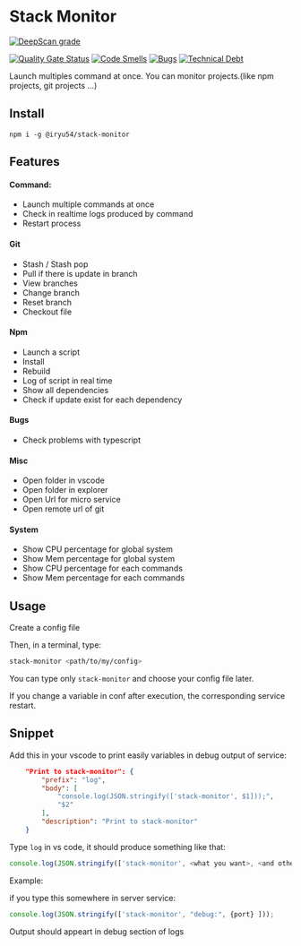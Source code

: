 # Stack Monitor

[![DeepScan grade](https://deepscan.io/api/teams/10201/projects/12903/branches/207230/badge/grade.svg)](https://deepscan.io/dashboard#view=project&tid=10201&pid=12903&bid=207230)

[![Quality Gate Status](https://sonarcloud.io/api/project_badges/measure?project=clabroche_stack-monitor&metric=alert_status)](https://sonarcloud.io/dashboard?id=clabroche_stack-monitor)
[![Code Smells](https://sonarcloud.io/api/project_badges/measure?project=clabroche_stack-monitor&metric=code_smells)](https://sonarcloud.io/dashboard?id=clabroche_stack-monitor)
[![Bugs](https://sonarcloud.io/api/project_badges/measure?project=clabroche_stack-monitor&metric=bugs)](https://sonarcloud.io/dashboard?id=clabroche_stack-monitor)
[![Technical Debt](https://sonarcloud.io/api/project_badges/measure?project=clabroche_stack-monitor&metric=sqale_index)](https://sonarcloud.io/dashboard?id=clabroche_stack-monitor)

Launch multiples command at once. You can monitor projects.(like npm projects, git projects ...)

## Install
``` npm i -g @iryu54/stack-monitor ```

## Features
#### Command:
 - Launch multiple commands at once
 - Check in realtime logs produced by command
 - Restart process

#### Git
 - Stash / Stash pop
 - Pull if there is update in branch
 - View branches
 - Change branch
 - Reset branch 
 - Checkout file
 
#### Npm
 - Launch a script
 - Install 
 - Rebuild
 - Log of script in real time
 - Show all dependencies
 - Check if update exist for each dependency

#### Bugs
 - Check problems with typescript

#### Misc
 - Open folder in vscode
 - Open folder in explorer
 - Open Url for micro service
 - Open remote url of git

#### System
 - Show CPU percentage for global system
 - Show Mem percentage for global system
 - Show CPU percentage for each commands
 - Show Mem percentage for each commands

## Usage
Create a config file

Then, in a terminal, type:
``` bash
stack-monitor <path/to/my/config>
```

You can type only ```stack-monitor``` and choose your config file later.

If you change a variable in conf after execution, the corresponding service restart.

## Snippet

Add this in your vscode to print easily variables in debug output of service:
``` json
	"Print to stack-monitor": {
		"prefix": "log",
		"body": [
			"console.log(JSON.stringify(['stack-monitor', $1]));",
			"$2"
		],
		"description": "Print to stack-monitor"
	}
```
Type ```log``` in vs code, it should produce something like that:
``` javascript 
console.log(JSON.stringify(['stack-monitor', <what you want>, <and others>]));
```

Example:

if you type this somewhere in server service: 

```javascript
console.log(JSON.stringify(['stack-monitor', "debug:", {port} ]));
```

Output should appeart in debug section of logs

